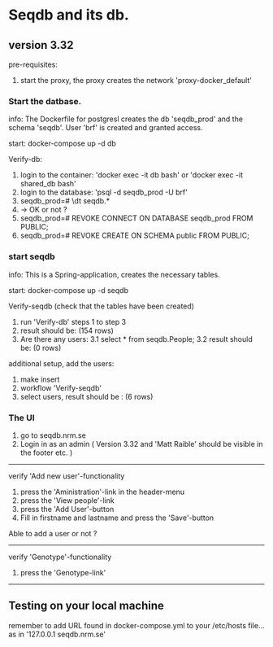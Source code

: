 # Seqdb and its db.

## version 3.32

pre-requisites:
1.  start the proxy, the proxy creates the network 'proxy-docker_default'

### Start the datbase.

info:
The Dockerfile for postgresl creates the db 'seqdb_prod' and the schema 'seqdb'.
User 'brf' is created and granted access.

start:
docker-compose up -d db

Verify-db:
1. login to the container: 'docker exec -it db bash' or 'docker exec -it shared_db bash'
2. login to the database: 'psql -d seqdb_prod -U brf'
3. seqdb_prod=# \dt seqdb.* 
4. -> OK or not ? 
5. seqdb_prod=# REVOKE CONNECT ON DATABASE seqdb_prod FROM PUBLIC;
7. seqdb_prod=# REVOKE CREATE ON SCHEMA public FROM PUBLIC;

### start seqdb

info:
This is a Spring-application, creates the necessary tables.

start: 
docker-compose up -d seqdb

Verify-seqdb (check that the tables have been created)
1. run 'Verify-db' steps 1 to step 3
2. result should be: (154 rows) 
3. Are there any users:
3.1 select * from seqdb.People; 
3.2 result should be: (0 rows)


additional setup, add the users:
1. make insert
2. workflow 'Verify-seqdb'
3. select users, result should be : (6 rows)

### The UI 

1. go to seqdb.nrm.se
2. Login in as an admin ( Version 3.32 and 'Matt Raible' should be visible in the footer etc. )

*** 
verify 'Add new user'-functionality 
1. press the 'Aministration'-link in the header-menu
2. press the 'View people'-link
3. press the 'Add User'-button
4. Fill in firstname and lastname and press the 'Save'-button

Able to add a user or not ? 


***
verify 'Genotype'-functionality 
1. press the 'Genotype-link' 
***


## Testing on your local machine
remember to add URL found in docker-compose.yml  to your /etc/hosts file...
as in '127.0.0.1 seqdb.nrm.se'
